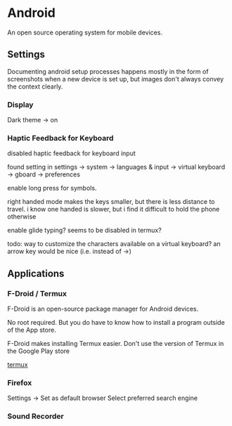 # Android

An open source operating system for mobile devices.

## Settings

Documenting android setup processes happens mostly in the form of screenshots when a new device is set up, but images don't always convey the context clearly.  

### Display

Dark theme -> on

### Haptic Feedback for Keyboard 
disabled haptic feedback for keyboard input

found setting in settings -> system -> languages & input -> virtual keyboard -> gboard -> preferences

enable long press for symbols.

right handed mode makes the keys smaller, but there is less distance to travel. i know one handed is slower, but i find it difficult to hold the phone otherwise

enable glide typing? seems to be disabled in termux?

todo: way to customize the characters available on a virtual keyboard? an arrow key would be nice (i.e. instead of ->)


## Applications

### F-Droid / Termux

F-Droid is an open-source package manager for Android devices. 

No root required. But you do have to know how to install a program outside of the App store. 

F-Droid makes installing Termux easier. Don't use the version of Termux in the Google Play store

[termux](termux.md)  


### Firefox

Settings -> Set as default browser
Select preferred search engine

### Sound Recorder

